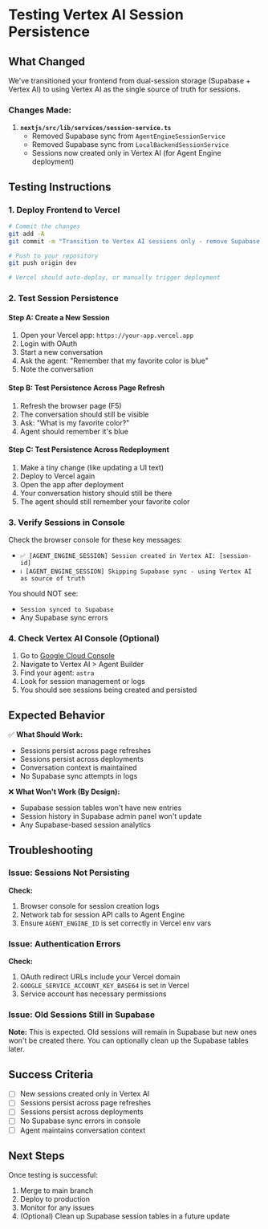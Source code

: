 # Testing Vertex AI Session Persistence

## What Changed
We've transitioned your frontend from dual-session storage (Supabase + Vertex AI) to using Vertex AI as the single source of truth for sessions.

### Changes Made:
1. **`nextjs/src/lib/services/session-service.ts`**
   - Removed Supabase sync from `AgentEngineSessionService`
   - Removed Supabase sync from `LocalBackendSessionService`
   - Sessions now created only in Vertex AI (for Agent Engine deployment)

## Testing Instructions

### 1. Deploy Frontend to Vercel
```bash
# Commit the changes
git add -A
git commit -m "Transition to Vertex AI sessions only - remove Supabase sync"

# Push to your repository
git push origin dev

# Vercel should auto-deploy, or manually trigger deployment
```

### 2. Test Session Persistence

#### Step A: Create a New Session
1. Open your Vercel app: `https://your-app.vercel.app`
2. Login with OAuth
3. Start a new conversation
4. Ask the agent: "Remember that my favorite color is blue"
5. Note the conversation

#### Step B: Test Persistence Across Page Refresh
1. Refresh the browser page (F5)
2. The conversation should still be visible
3. Ask: "What is my favorite color?"
4. Agent should remember it's blue

#### Step C: Test Persistence Across Redeployment
1. Make a tiny change (like updating a UI text)
2. Deploy to Vercel again
3. Open the app after deployment
4. Your conversation history should still be there
5. The agent should still remember your favorite color

### 3. Verify Sessions in Console

Check the browser console for these key messages:
- `✅ [AGENT_ENGINE_SESSION] Session created in Vertex AI: [session-id]`
- `ℹ️ [AGENT_ENGINE_SESSION] Skipping Supabase sync - using Vertex AI as source of truth`

You should NOT see:
- `Session synced to Supabase`
- Any Supabase sync errors

### 4. Check Vertex AI Console (Optional)

1. Go to [Google Cloud Console](https://console.cloud.google.com)
2. Navigate to Vertex AI > Agent Builder
3. Find your agent: `astra`
4. Look for session management or logs
5. You should see sessions being created and persisted

## Expected Behavior

✅ **What Should Work:**
- Sessions persist across page refreshes
- Sessions persist across deployments
- Conversation context is maintained
- No Supabase sync attempts in logs

❌ **What Won't Work (By Design):**
- Supabase session tables won't have new entries
- Session history in Supabase admin panel won't update
- Any Supabase-based session analytics

## Troubleshooting

### Issue: Sessions Not Persisting
**Check:**
1. Browser console for session creation logs
2. Network tab for session API calls to Agent Engine
3. Ensure `AGENT_ENGINE_ID` is set correctly in Vercel env vars

### Issue: Authentication Errors
**Check:**
1. OAuth redirect URLs include your Vercel domain
2. `GOOGLE_SERVICE_ACCOUNT_KEY_BASE64` is set in Vercel
3. Service account has necessary permissions

### Issue: Old Sessions Still in Supabase
**Note:** This is expected. Old sessions will remain in Supabase but new ones won't be created there. You can optionally clean up the Supabase tables later.

## Success Criteria

- [ ] New sessions created only in Vertex AI
- [ ] Sessions persist across page refreshes
- [ ] Sessions persist across deployments
- [ ] No Supabase sync errors in console
- [ ] Agent maintains conversation context

## Next Steps

Once testing is successful:
1. Merge to main branch
2. Deploy to production
3. Monitor for any issues
4. (Optional) Clean up Supabase session tables in a future update